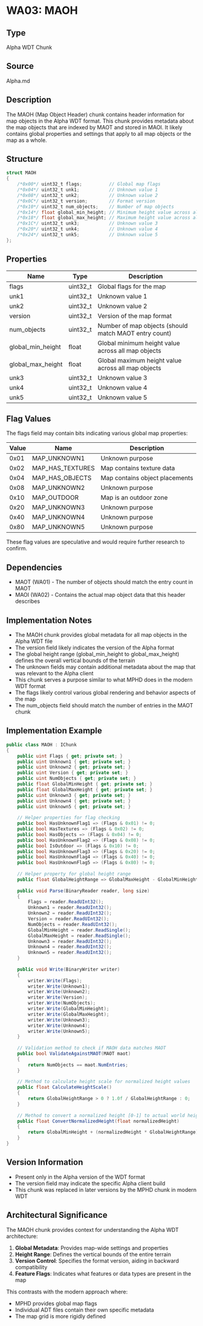 # WA03: MAOH

## Type
Alpha WDT Chunk

## Source
Alpha.md

## Description
The MAOH (Map Object Header) chunk contains header information for map objects in the Alpha WDT format. This chunk provides metadata about the map objects that are indexed by MAOT and stored in MAOI. It likely contains global properties and settings that apply to all map objects or the map as a whole.

## Structure
```csharp
struct MAOH
{
    /*0x00*/ uint32_t flags;          // Global map flags
    /*0x04*/ uint32_t unk1;           // Unknown value 1
    /*0x08*/ uint32_t unk2;           // Unknown value 2
    /*0x0C*/ uint32_t version;        // Format version
    /*0x10*/ uint32_t num_objects;    // Number of map objects
    /*0x14*/ float global_min_height; // Minimum height value across all objects
    /*0x18*/ float global_max_height; // Maximum height value across all objects
    /*0x1C*/ uint32_t unk3;           // Unknown value 3
    /*0x20*/ uint32_t unk4;           // Unknown value 4
    /*0x24*/ uint32_t unk5;           // Unknown value 5
};
```

## Properties
| Name | Type | Description |
|------|------|-------------|
| flags | uint32_t | Global flags for the map |
| unk1 | uint32_t | Unknown value 1 |
| unk2 | uint32_t | Unknown value 2 |
| version | uint32_t | Version of the map format |
| num_objects | uint32_t | Number of map objects (should match MAOT entry count) |
| global_min_height | float | Global minimum height value across all map objects |
| global_max_height | float | Global maximum height value across all map objects |
| unk3 | uint32_t | Unknown value 3 |
| unk4 | uint32_t | Unknown value 4 |
| unk5 | uint32_t | Unknown value 5 |

## Flag Values
The flags field may contain bits indicating various global map properties:

| Value | Name | Description |
|-------|------|-------------|
| 0x01 | MAP_UNKNOWN1 | Unknown purpose |
| 0x02 | MAP_HAS_TEXTURES | Map contains texture data |
| 0x04 | MAP_HAS_OBJECTS | Map contains object placements |
| 0x08 | MAP_UNKNOWN2 | Unknown purpose |
| 0x10 | MAP_OUTDOOR | Map is an outdoor zone |
| 0x20 | MAP_UNKNOWN3 | Unknown purpose |
| 0x40 | MAP_UNKNOWN4 | Unknown purpose |
| 0x80 | MAP_UNKNOWN5 | Unknown purpose |

These flag values are speculative and would require further research to confirm.

## Dependencies
- MAOT (WA01) - The number of objects should match the entry count in MAOT
- MAOI (WA02) - Contains the actual map object data that this header describes

## Implementation Notes
- The MAOH chunk provides global metadata for all map objects in the Alpha WDT file
- The version field likely indicates the version of the Alpha format
- The global height range (global_min_height to global_max_height) defines the overall vertical bounds of the terrain
- The unknown fields may contain additional metadata about the map that was relevant to the Alpha client
- This chunk serves a purpose similar to what MPHD does in the modern WDT format
- The flags likely control various global rendering and behavior aspects of the map
- The num_objects field should match the number of entries in the MAOT chunk

## Implementation Example
```csharp
public class MAOH : IChunk
{
    public uint Flags { get; private set; }
    public uint Unknown1 { get; private set; }
    public uint Unknown2 { get; private set; }
    public uint Version { get; private set; }
    public uint NumObjects { get; private set; }
    public float GlobalMinHeight { get; private set; }
    public float GlobalMaxHeight { get; private set; }
    public uint Unknown3 { get; private set; }
    public uint Unknown4 { get; private set; }
    public uint Unknown5 { get; private set; }
    
    // Helper properties for flag checking
    public bool HasUnknownFlag1 => (Flags & 0x01) != 0;
    public bool HasTextures => (Flags & 0x02) != 0;
    public bool HasObjects => (Flags & 0x04) != 0;
    public bool HasUnknownFlag2 => (Flags & 0x08) != 0;
    public bool IsOutdoor => (Flags & 0x10) != 0;
    public bool HasUnknownFlag3 => (Flags & 0x20) != 0;
    public bool HasUnknownFlag4 => (Flags & 0x40) != 0;
    public bool HasUnknownFlag5 => (Flags & 0x80) != 0;
    
    // Helper property for global height range
    public float GlobalHeightRange => GlobalMaxHeight - GlobalMinHeight;
    
    public void Parse(BinaryReader reader, long size)
    {
        Flags = reader.ReadUInt32();
        Unknown1 = reader.ReadUInt32();
        Unknown2 = reader.ReadUInt32();
        Version = reader.ReadUInt32();
        NumObjects = reader.ReadUInt32();
        GlobalMinHeight = reader.ReadSingle();
        GlobalMaxHeight = reader.ReadSingle();
        Unknown3 = reader.ReadUInt32();
        Unknown4 = reader.ReadUInt32();
        Unknown5 = reader.ReadUInt32();
    }
    
    public void Write(BinaryWriter writer)
    {
        writer.Write(Flags);
        writer.Write(Unknown1);
        writer.Write(Unknown2);
        writer.Write(Version);
        writer.Write(NumObjects);
        writer.Write(GlobalMinHeight);
        writer.Write(GlobalMaxHeight);
        writer.Write(Unknown3);
        writer.Write(Unknown4);
        writer.Write(Unknown5);
    }
    
    // Validation method to check if MAOH data matches MAOT
    public bool ValidateAgainstMAOT(MAOT maot)
    {
        return NumObjects == maot.NumEntries;
    }
    
    // Method to calculate height scale for normalized height values
    public float CalculateHeightScale()
    {
        return GlobalHeightRange > 0 ? 1.0f / GlobalHeightRange : 0;
    }
    
    // Method to convert a normalized height [0-1] to actual world height
    public float ConvertNormalizedHeight(float normalizedHeight)
    {
        return GlobalMinHeight + (normalizedHeight * GlobalHeightRange);
    }
}
```

## Version Information
- Present only in the Alpha version of the WDT format
- The version field may indicate the specific Alpha client build
- This chunk was replaced in later versions by the MPHD chunk in modern WDT

## Architectural Significance
The MAOH chunk provides context for understanding the Alpha WDT architecture:

1. **Global Metadata**: Provides map-wide settings and properties
2. **Height Range**: Defines the vertical bounds of the entire terrain
3. **Version Control**: Specifies the format version, aiding in backward compatibility
4. **Feature Flags**: Indicates what features or data types are present in the map

This contrasts with the modern approach where:
- MPHD provides global map flags
- Individual ADT files contain their own specific metadata
- The map grid is more rigidly defined 